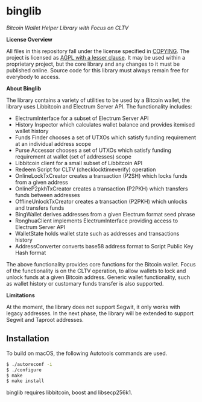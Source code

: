 # binglib

*Bitcoin Wallet Helper Library with Focus on CLTV*

**License Overview**

All files in this repository fall under the license specified in [COPYING](COPYING). The project is licensed as [AGPL with a lesser clause](https://wiki.unsystem.net/en/index.php/Libbitcoin/License). It may be used within a proprietary project, but the core library and any changes to it must be published online. Source code for this library must always remain free for everybody to access.

**About Binglib**

The library contains a variety of utilities to be used by a Bitcoin wallet,
the library uses Libbitcoin and Electrum Server API.
The functionality includes:
- ElectrumInterface for a subset of Electrum Server API
- History Inspector which calculates wallet balance and provides itemised wallet history
- Funds Finder chooses a set of UTXOs which satisfy funding requirement at an individual address scope
- Purse Accessor chooses a set of UTXOs which satisfy funding requirement at wallet (set of addresses) scope
- Libbitcoin client for a small subset of Libbitcoin API
- Redeem Script for CLTV (checklocktimeverify) operation
- OnlineLockTxCreator creates a transaction (P2SH) which locks funds from a given address
- OnlineP2pkhTxCreator creates a transaction (P2PKH) which transfers funds between addresses
- OfflineUnlockTxCreator creates a transaction (P2PKH) which unlocks and transfers funds
- BingWallet derives addresses from a given Electrum format seed phrase
- RonghuaClient implements ElectrumInterface providing access to Electrum Server API
- WalletState holds wallet state such as addresses and transactions history
- AddressConverter converts base58 address format to Script Public Key Hash format

The above functionality provides core functions for the Bitcoin wallet.
Focus of the functionality is on the CLTV operation, to allow wallets to
lock and unlock funds at a given Bitcoin address. Generic wallet functionality,
such as wallet history or customary funds transfer is also supported.

**Limitations**

At the moment, the library does not support Segwit, it only works with legacy addresses.
In the next phase, the library will be extended to support Segwit and Taproot addresses.

## Installation

To build on macOS, the following Autotools commands are used.
```sh
$ ./autoreconf -i
$ ./configure
$ make
$ make install
```
binglib requires libbitcoin, boost and libsecp256k1.



